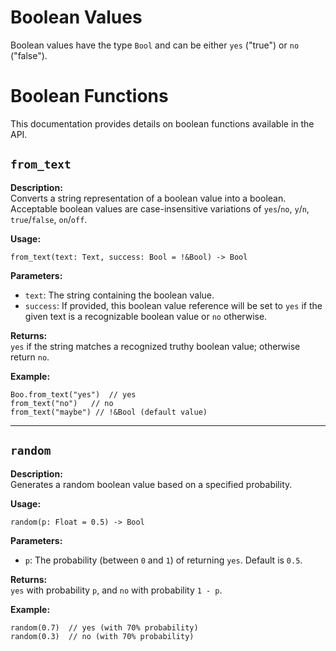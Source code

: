 # Boolean Values

Boolean values have the type `Bool` and can be either `yes` ("true") or `no`
("false").

# Boolean Functions

This documentation provides details on boolean functions available in the API.

## `from_text`

**Description:**  
Converts a string representation of a boolean value into a boolean. Acceptable
boolean values are case-insensitive variations of `yes`/`no`, `y`/`n`,
`true`/`false`, `on`/`off`.

**Usage:**  
```tomo
from_text(text: Text, success: Bool = !&Bool) -> Bool
```

**Parameters:**

- `text`: The string containing the boolean value.
- `success`: If provided, this boolean value reference will be set to `yes` if the given text is a recognizable boolean value or `no` otherwise.

**Returns:**  
`yes` if the string matches a recognized truthy boolean value; otherwise return `no`.

**Example:**  
```tomo
Boo.from_text("yes")  // yes
from_text("no")   // no
from_text("maybe") // !&Bool (default value)
```

---

## `random`

**Description:**  
Generates a random boolean value based on a specified probability.

**Usage:**  
```tomo
random(p: Float = 0.5) -> Bool
```

**Parameters:**

- `p`: The probability (between `0` and `1`) of returning `yes`. Default is `0.5`.

**Returns:**  
`yes` with probability `p`, and `no` with probability `1 - p`.

**Example:**  
```tomo
random(0.7)  // yes (with 70% probability)
random(0.3)  // no (with 70% probability)
```
